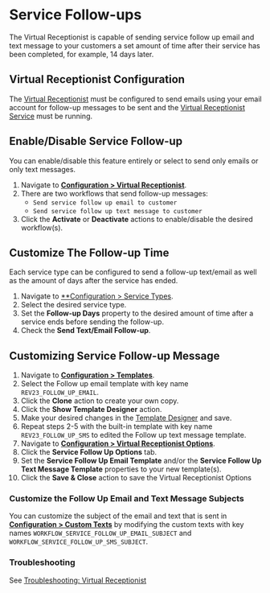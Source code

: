 # Service Follow-ups

The Virtual Receptionist is capable of sending service follow up email and text message to your customers a set amount of time after their service has been completed, for example, 14 days later.

## Virtual Receptionist Configuration
The [Virtual Receptionist](virtual-receptionist.md) must be configured to send emails using your email account for follow-up messages to be sent and the [Virtual Receptionist Service](../server-concepts/virtual-receptionist-service.md) must be running.

## Enable/Disable Service Follow-up
You can enable/disable this feature entirely or select to send only emails or only text messages.

1. Navigate to [**Configuration > Virtual Receptionist**](../configuration/virtual-receptionist.md).
2. There are two workflows that send follow-up messages:
    + `Send service follow up email to customer` 
    + `Send service follow up text message to customer`
3. Click the **Activate** or **Deactivate** actions to enable/disable the desired workflow(s).

## Customize The Follow-up Time
Each service type can be configured to send a follow-up text/email as well as the amount of days after the service has ended.

1. Navigate to [**Configuration > Service Types](../configuration/service-types.md).
2. Select the desired service type.
3. Set the **Follow-up Days** property to the desired amount of time after a service ends before sending the follow-up.
4. Check the **Send Text/Email Follow-up**.

## Customizing Service Follow-up Message

1. Navigate to [**Configuration > Templates**](../configuration/templates.md).
2. Select the Follow up email template with key name `REV23_FOLLOW_UP_EMAIL`.
3. Click the **Clone** action to create your own copy.
4. Click the **Show Template Designer** action.
5. Make your desired changes in the [Template Designer](template-designer.md) and save.
6. Repeat steps 2-5 with the built-in template with key name `REV23_FOLLOW_UP_SMS` to edited the Follow up text message template.
7. Navigate to [**Configuration > Virtual Receptionist Options**](../configuration/virtual-receptionist-options.md).
8. Click the **Service Follow Up Options** tab.
9. Set the **Service Follow Up Email Template** and/or the **Service Follow Up Text Message Template** properties to your new template(s).
10. Click the **Save & Close** action to save the Virtual Receptionist Options

### Customize the Follow Up Email and Text Message Subjects

You can customize the subject of the email and text that is sent in [**Configuration > Custom Texts**](../configuration/custom-texts.md) by modifying the custom texts with key names `WORKFLOW_SERVICE_FOLLOW_UP_EMAIL_SUBJECT` and `WORKFLOW_SERVICE_FOLLOW_UP_SMS_SUBJECT`.

### Troubleshooting
See [Troubleshooting: Virtual Receptionist](../troubleshooting/virtual-receptionist.md)